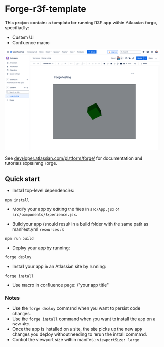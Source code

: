 # Forge-r3f-template

This project contains a template for running R3F app within Atlassian forge, specifiaclly:
- Custom UI
- Confluence macro

![Forge-r3f-template-image](./public/Forge-r3f-template.png)

See [developer.atlassian.com/platform/forge/](https://developer.atlassian.com/platform/forge) for documentation and tutorials explaining Forge.


## Quick start
- Install top-level dependencies:
```
npm install
```

- Modify your app by editing the files in `src/App.jsx` or `src/components/Experience.jsx`.

- Build your app (should result in a build folder with the same path as manifest.yml `resources:`):
```
npm run build
```

- Deploy your app by running:
```
forge deploy
```

- Install your app in an Atlassian site by running:
```
forge install
```
- Use macro in confluence page:
/"your app title"

### Notes
- Use the `forge deploy` command when you want to persist code changes.
- Use the `forge install` command when you want to install the app on a new site.
- Once the app is installed on a site, the site picks up the new app changes you deploy without needing to rerun the install command.
- Control the viewport size within manifest: `viewportSize: large`


